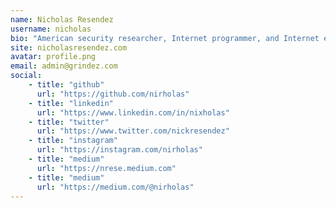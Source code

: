 ```yaml
---
name: Nicholas Resendez
username: nicholas
bio: "American security researcher, Internet programmer, and Internet entrepreneur. Provided security research services to Apple Inc, Microsoft, AT&T, U.S Department of Defense, and more. Founder of Grindez & uALREADY. Attended  University of Wisconsin–Milwaukee from 2015-2019 studying Information Technology Management and Marketing. Currently holding a Wisconsin Real Estate License. [Google Knowledge Graph](https://g.co/kgs/ya3om3) "
site: nicholasresendez.com
avatar: profile.png
email: admin@grindez.com
social:
    - title: "github"
      url: "https://github.com/nirholas"
    - title: "linkedin"
      url: "https://www.linkedin.com/in/nixholas"
    - title: "twitter"
      url: "https://www.twitter.com/nickresendez"
    - title: "instagram"
      url: "https://instagram.com/nirholas"
    - title: "medium"
      url: "https://nrese.medium.com"
    - title: "medium"
      url: "https://medium.com/@nirholas"
---
```

